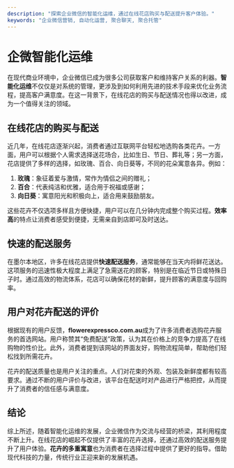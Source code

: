 ```yaml
---
description: "探索企业微信的智能化运维，通过在线花店购买与配送提升客户体验。"
keywords: "企业微信营销, 自动化运营, 聚合聊天, 聚合托管"
---
```

# 企微智能化运维

在现代商业环境中，企业微信已成为很多公司获取客户和维持客户关系的利器。**智能化运维**不仅仅是对系统的管理，更涉及到如何利用先进的技术手段来优化业务流程，提高客户满意度。在这一背景下，在线花店的购买与配送情况也得以改进，成为一个值得关注的领域。

## 在线花店的购买与配送

近几年，在线花店逐渐兴起，消费者通过互联网平台轻松地选购各类花卉。一方面，用户可以根据个人需求选择送花场合，比如生日、节日、葬礼等；另一方面，花店提供了多样的选择，如玫瑰、百合、向日葵等，不同的花朵寓意各异。例如：

1. **玫瑰**：象征着爱与激情，常作为情侣之间的赠礼；
2. **百合**：代表纯洁和优雅，适合用于祝福或感谢；
3. **向日葵**：寓意阳光和积极向上，适合用来鼓励朋友。

这些花卉不仅选项多样且方便快捷，用户可以在几分钟内完成整个购买过程。**效率高**的特点让消费者感受到便捷，无需亲自到店即可及时送达。

## 快速的配送服务

在墨尔本地区，许多在线花店提供**快速配送服务**，通常能够在当天内将鲜花送达。这项服务的迅速性极大程度上满足了急需送花的顾客，特别是在临近节日或特殊日子时。通过高效的物流体系，花店可以确保花材的新鲜，提升顾客的满意度与回购率。

## 用户对花卉配送的评价

根据现有的用户反馈，**flowerexpressco.com.au**成为了许多消费者选购花卉服务的首选网站。用户称赞其“免费配送”政策，认为其在价格上的竞争力提高了在线购物的性价比。此外，消费者提到该网站的界面友好，购物流程简单，帮助他们轻松找到所需花卉。

花卉的配送质量也是用户关注的重点。人们对花束的外观、包装及新鲜度都有较高要求。通过不断的用户评价与改进，该平台在配送时对产品进行严格把控，从而提升了消费者的信任感与满意度。

## 结论

综上所述，随着智能化运维的发展，企业微信作为交流与经营的桥梁，其利用程度不断上升。在线花店的崛起不仅提供了丰富的花卉选择，还通过高效的配送服务提升了用户体验。**花卉的多重寓意**也为消费者在选择过程中提供了更好的指导。借助现代科技的力量，传统行业正迎来新的发展机遇。
